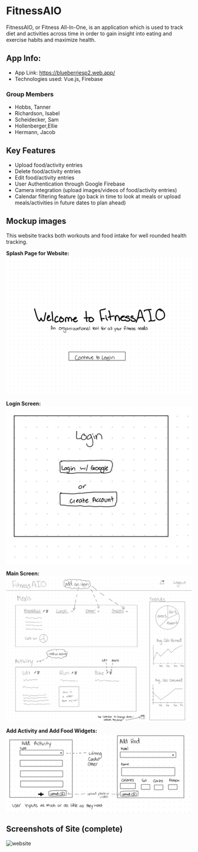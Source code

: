 # FitnessAIO

FitnessAIO, or Fitness All-In-One, is an application which is used to track diet and activities across time in order to gain insight into eating and exercise habits and maximize health.

## App Info:

* App Link: <https://blueberriesp2.web.app/>
* Technologies used: Vue.js, Firebase

### Group Members

* Hobbs, Tanner
* Richardson, Isabel 
* Scheidecker, Sam
* Hollenberger,Ellie
* Hermann, Jacob


## Key Features


* Upload food/activity entries
* Delete food/activity entries
* Edit food/activity entries
* User Authentication through Google Firebase
* Camera integration (upload images/videos of food/activity entries)
* Calendar filtering feature (go back in time to look at meals or upload meals/activities in future dates to plan ahead)




## Mockup images
This website tracks both workouts and food intake for well rounded health tracking.

**Splash Page for Website:**
![](/mockup/SplashPage.JPG)

**Login Screen:**
![](/mockup/LoginScreen.JPG)

**Main Screen:**
![](/mockup/MainSite.JPG)

**Add Activity and Add Food Widgets:**
![](/mockup/AddFoodorActivity.JPG)

## Screenshots of Site (complete)
![website](https://user-images.githubusercontent.com/60115853/116908634-c1702480-ac08-11eb-96ed-381488ef3a3a.png)

